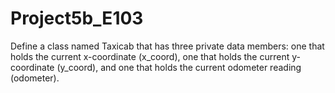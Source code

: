 # Project5b_E103
Define a class named Taxicab that has three private data members: one that holds the current x-coordinate (x_coord), one that holds the current y-coordinate (y_coord), and one that holds the current odometer reading (odometer).
